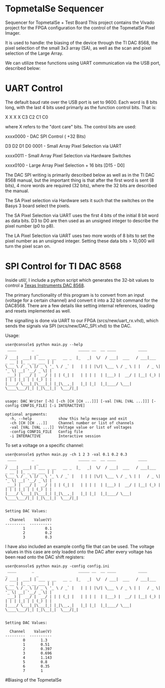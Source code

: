 # TopmetalSe Sequencer
Sequencer for TopmetalSe + Test Board
This project contains the Vivado project for the FPGA configuration for the control of the TopmetalSe Pixel Imager.

It is used to handle: the biasing of the device through the TI DAC 8568, the pixel selection of the small 3x3 array (SA), as well as the scan and pixel selection of the Large Array.

We can utilize these functions using UART communication via the USB port, described below:

# UART Control 

The default baud rate over the USB port is set to 9600.
Each word is 8 bits long, with the last 4 bits used primarly as the function control bits. That is:

X X X X C3 C2 C1 C0

where X refers to the "dont care" bits. The control bits are used:

xxxx0000 - DAC SPI Control ( +32 Bits)

D3 D2 D1 D0 0001 - Small Array Pixel Selection via UART

xxxx0011 - Small Array Pixel Selection via Hardware Switches

xxxx0100 - Large Array Pixel Selection + 16 bits [D15 - D0]

The DAC SPI writing is primarily described below as well as in the TI DAC 8568 manual, but the important thing is that after the first word is sent (8 bits), 4 more words are required (32 bits), where the 32 bits are described the manual.

The SA Pixel selection via Hardware sets it such that the switches on the Basys 3 board select the pixels.

The SA Pixel Selection via UART uses the first 4 bits of the initial 8 bit word as data bits. D3 to D0 are then used as an unsigned integer to describe the pixel number (p0 to p8).

The LA Pixel Selection via UART uses two more words of 8 bits to set the pixel number as an unsigned integer. Setting these data bits > 10,000 will turn the pixel scan on.

# SPI Control for TI DAC 8568
Inside util/, I include a python script which generates the 32-bit values to control a [Texas Instruments DAC 8568](https://www.ti.com/product/DAC8568?utm_source=google&utm_medium=cpc&utm_campaign=asc-null-null-GPN_EN-cpc-pf-google-wwe&utm_content=DAC8568&ds_k=DAC8568&DCM=yes&gclid=EAIaIQobChMIwIbj3O62_wIV-y-tBh3P_wriEAAYASAAEgLwtPD_BwE&gclsrc=aw.ds).

The primary functionality of this program is to convert from an input (voltage for a certain channel) and convert it into a 32 bit command for the DAC8568. There are a few details like setting internal references, loading and resets implemented as well.

The signalling is done via UART to our FPGA (srcs/new/uart_rx.vhd), which sends the signals via SPI (srcs/new/DAC_SPI.vhd) to the DAC.

Usage:
```
user@console$ python main.py --help
 ____       _                    _____ __  __ ____          ____            _             _ 
/ ___|  ___| | ___ _ __   __ _  |_   _|  \/  / ___|  ___   / ___|___  _ __ | |_ _ __ ___ | |
\___ \ / _ \ |/ _ \ '_ \ / _` |   | | | |\/| \___ \ / _ \ | |   / _ \| '_ \| __| '__/ _ \| |
 ___) |  __/ |  __/ | | | (_| |   | | | |  | |___) |  __/ | |__| (_) | | | | |_| | | (_) | |
|____/ \___|_|\___|_| |_|\__,_|   |_| |_|  |_|____/ \___|  \____\___/|_| |_|\__|_|  \___/|_|
                                                                                            

usage: DAC Writer [-h] [-ch [CH [CH ...]]] [-val [VAL [VAL ...]]] [-config CONFIG_FILE] [-i INTERACTIVE]

optional arguments:
  -h, --help            show this help message and exit
  -ch [CH [CH ...]]     Channel number or list of channels
  -val [VAL [VAL ...]]  Voltage value or list of voltages
  -config CONFIG_FILE   Config file
  -i INTERACTIVE        Interactive session
```
To set a voltage on a specific channel:

```
user@console$ python main.py -ch 1 2 3 -val 0.1 0.2 0.3
 ____       _                    _____ __  __ ____          ____            _             _ 
/ ___|  ___| | ___ _ __   __ _  |_   _|  \/  / ___|  ___   / ___|___  _ __ | |_ _ __ ___ | |
\___ \ / _ \ |/ _ \ '_ \ / _` |   | | | |\/| \___ \ / _ \ | |   / _ \| '_ \| __| '__/ _ \| |
 ___) |  __/ |  __/ | | | (_| |   | | | |  | |___) |  __/ | |__| (_) | | | | |_| | | (_) | |
|____/ \___|_|\___|_| |_|\__,_|   |_| |_|  |_|____/ \___|  \____\___/|_| |_|\__|_|  \___/|_|
                                                                                            

Setting DAC Values:

  Channel    Value(V)
---------  ----------
        1         0.1
        2         0.2
        3         0.3
```
I have also included an example config file that can be used. The voltage values in this case are only loaded onto the DAC after every voltage has been read onto the DAC shift registers:

```
user@console$ python main.py -config config.ini 
 ____       _                    _____ __  __ ____          ____            _             _ 
/ ___|  ___| | ___ _ __   __ _  |_   _|  \/  / ___|  ___   / ___|___  _ __ | |_ _ __ ___ | |
\___ \ / _ \ |/ _ \ '_ \ / _` |   | | | |\/| \___ \ / _ \ | |   / _ \| '_ \| __| '__/ _ \| |
 ___) |  __/ |  __/ | | | (_| |   | | | |  | |___) |  __/ | |__| (_) | | | | |_| | | (_) | |
|____/ \___|_|\___|_| |_|\__,_|   |_| |_|  |_|____/ \___|  \____\___/|_| |_|\__|_|  \___/|_|
                                                                                            

Setting DAC Values:

  Channel    Value(V)
---------  ----------
        0       1.3
        1       0.51
        2       0.397
        3       0.696
        4       1.143
        5       0.8
        6       0.35
        7       1
```

#Biasing of the TopmetalSe

